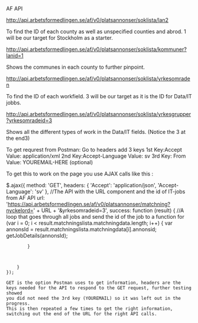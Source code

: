 AF API 

http://api.arbetsformedlingen.se/af/v0/platsannonser/soklista/lan2

To find the ID of each county as well as unspecified counties and abrod. 1 will be our target for Stockholm as a starter.

http://api.arbetsformedlingen.se/af/v0/platsannonser/soklista/kommuner?lanid=1

Shows the communes in each county to further pinpoint. 


http://api.arbetsformedlingen.se/af/v0/platsannonser/soklista/yrkesomraden

To find the ID of each workfield. 3 will be our target as it is the ID for Data/IT jobbs.

http://api.arbetsformedlingen.se/af/v0/platsannonser/soklista/yrkesgrupper?yrkesomradeid=3

Shows all the different types of work in the Data/IT fields. (Notice the 3 at the end3)

To get requrest from Postman:
Go to headers add 3 keys
1st Key:Accept  Value: application/xml 
2nd Key:Accept-Language Value: sv
3rd Key: From  Value: YOUREMAIL-HERE (optional)

To get this to work on the page you use AJAX calls like this :

$.ajax({
        method: 'GET', 
        headers: {
            'Accept': 'application/json',
            'Accept-Language': 'sv'
        },
        //The API with the URL component and the id of IT-jobs from AF API
        url: 'https://api.arbetsformedlingen.se/af/v0/platsannonser/matchning?nyckelord=' + URL + '&yrkesomradeid=3',
        success: function (result) {
            //A loop that goes through all jobs and send the id of the job to a function
            for (var i = 0; i < result.matchningslista.matchningdata.length; i++) {
                var annonsId = result.matchningslista.matchningdata[i].annonsid;
                getJobDetails(annonsId);
                
            }



        }
    });

    GET is the option Postman uses to get information, headers are the keys needed for the API to respond to the GET request, further testing showed 
    you did not need the 3rd key (YOUREMAIL) so it was left out in the progress. 
    This is then repeated a few times to get the right information, switching out the end of the URL for the right API calls. 